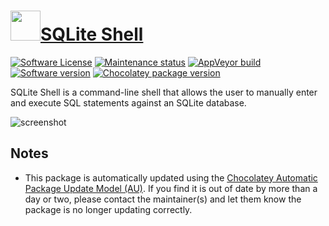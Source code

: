 # [<img src="https://cdn.jsdelivr.net/gh/dgalbraith/chocolatey-packages@35b12b29a0d812446e72152623467d25daf0d7c6/icons/sqlite.png" width="48" height="48" />SQLite Shell](https://chocolatey.org/packages/sqlite.shell)

[![Software License](https://img.shields.io/badge/License-Public%20Domain-brightgreen.svg)](https://sqlite.org/copyright.html)
[![Maintenance status](https://img.shields.io/badge/maintained%3F-yes-green.svg)](https://gitHub.com/dgalbraith/chocolatey-packages/graphs/commit-activity)
[![AppVeyor build](https://img.shields.io/appveyor/ci/dgalbraith/chocolatey-packages)](https://ci.appveyor.com/project/dgalbraith/chocolatey-packages)
[![Software version](https://img.shields.io/badge/Source-v3.38.4-blue)](https://sqlite.org)
[![Chocolatey package version](https://img.shields.io/chocolatey/v/sqlite.shell?label=Chocolatey)](https://chocolatey.org/packages/sqlite.shell)

SQLite Shell is a command-line shell that allows the user to manually enter and execute SQL statements against an SQLite database.

![screenshot](https://cdn.jsdelivr.net/gh/dgalbraith/chocolatey-packages@35b12b29a0d812446e72152623467d25daf0d7c6/automatic/sqlite.shell/screenshot.png)

## Notes

* This package is automatically updated using the [Chocolatey Automatic Package Update Model (AU)](https://github.com/majkinetor/au/blob/master/README.md).
  If you find it is out of date by more than a day or two, please contact the maintainer(s) and let them know the package is no longer updating correctly.

